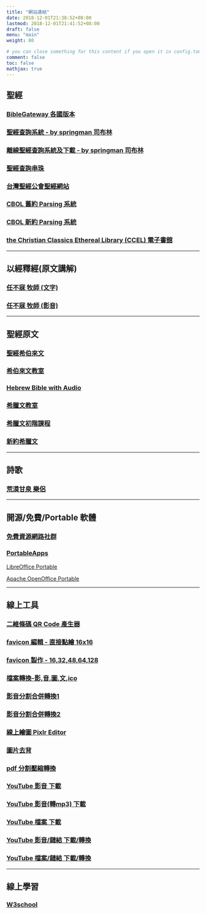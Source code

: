 ```yaml
---
title: "網站連結"
date: 2018-12-01T21:38:52+08:00
lastmod: 2018-12-01T21:41:52+08:00
draft: false
menu: "main"
weight: 80

# you can close something for this content if you open it in config.toml.
comment: false
toc: false
mathjax: true
---
```


## 聖經

### <a href="https://www.biblegateway.com/" target="_blank">BibleGateway 各國版本</a>

### <a href="/OfflineBible076/index.html" target="_blank">聖經查詢系統 - by springman 司布林</a>

### <a href="http://springbible.fhl.net/OfflineBible/offline.html" target="_blank">離線聖經查詢系統及下載 - by springman 司布林</a>

### <a href="https://thingclear.com/Bible/vol.php?_Lng=B5" target="_blank">聖經查詢串珠</a>

### <a href="http://cb.fhl.net/" target="_blank">台灣聖經公會聖經網站</a>

### <a href="http://a2z.fhl.net/php/parsing.php?engs=Gen&chap=1&sec=1" target="_blank">CBOL 舊約 Parsing 系統</a>

### <a href="https://bible.fhl.net/new/fhlwhparsing.php?engs=Matt&chap=1&sec=1" target="_blank">CBOL 新約 Parsing 系統</a>

### <a href="https://www.ccel.org/" target="_blank">the Christian Classics Ethereal Library (CCEL) 電子書舘</a>

---

## 以經釋經(原文講解)

### <a href="http://www.bible.url.tw/bmzy-montrealccc-com/index.html" target="_blank">任不寐 牧師 (文字)</a>

### <a href="https://www.youtube.com/channel/UC2MgB-upjmPWAP_p7hdk_MQ/playlists" target="_blank">任不寐 牧師 (影音)</a>

---

## 聖經原文

### <a href="http://www.chioulaoshi.org/BH/index.html" target="_blank">聖經希伯來文</a>

### <a href="http://hebrew.fhl.net/" target="_blank">希伯來文教室</a>

### <a href="http://bible.ort.org/intro1.asp?lang=1" target="_blank">Hebrew Bible with Audio</a>

### <a href="http://a2z.fhl.net/bible/greek/greek.html" target="_blank">希臘文教室</a>

### <a href="http://www.belovedhome.org/greekcourse.htm" target="_blank">希臘文初階課程</a>

### <a href="http://www.chioulaoshi.org/BGreek/index.html" target="_blank">新約希臘文</a>

---

## 詩歌

### <a href="http://www.hymncompanions.org/index2.php" target="_blank">荒漠甘泉  樂侶</a>

---

## 開源/免費/Portable 軟體

### <a href="https://free.com.tw/" target="_blank">免費資源網路社群</a>

### <a href="https://portableapps.com/zh-tw" target="_blank">PortableApps</a>

<a href="https://portableapps.com/apps/office/libreoffice_portable" target="_blank">LibreOffice Portable</a>

<a href="https://portableapps.com/apps/office/openoffice_portable" target="_blank">Apache OpenOffice Portable</a>

---

## 線上工具

### <a href="https://qr.ioi.tw/zh/" target="_blank">二維條碼 QR Code 產生器</a>

### <a href="https://www.favicon.cc/" target="_blank">favicon 編輯 - 直接點繪 16x16</a>

### <a href="http://tw.faviconico.org/" target="_blank">favicon 製作 - 16,32,48,64,128</a>

### <a href="https://www.aconvert.com/tw/" target="_blank">檔案轉換-影,音,圖,文,ico</a>

### <a href="https://mergeaudio.online/" target="_blank">影音分割合併轉換1</a>

### <a href="https://mp3cut.net/tw/" target="_blank">影音分割合併轉換2</a>  

### <a href="https://pixlr.com/editor/" target="_blank">線上繪圖 Pixlr Editor</a>

### <a href="http://www.aigei.com/bgremover" target="_blank">圖片去背</a>

### <a href="https://pdf.io/tw/" target="_blank">pdf 分割壓縮轉換</a>

### <a href="https://sconverter.com/zh-tw/" target="_blank">YouTube 影音 下載</a>

### <a href="https://www.yt2mp3.ws" target="_blank">YouTube 影音(轉mp3) 下載</a>

### <a href="http://kej.tw/flvretriever/" target="_blank">YouTube 檔案 下載</a>

### <a href="https://convert-video-online.com/tw/" target="_blank">YouTube 影音/鏈結 下載/轉換</a>

### <a href="https://www.aconvert.com/tw/video/" target="_blank">YouTube 檔案/鏈結 下載/轉換</a>

---

## 線上學習

### <a href="http://www.w3school.com.cn/" target="_blank">W3school</a>
